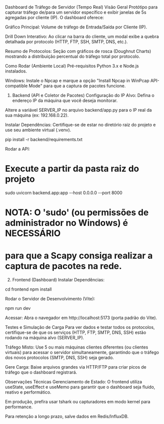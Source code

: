Dashboard de Tráfego de Servidor (Tempo Real)
Visão Geral
Protótipo para capturar tráfego de/para um servidor específico e exibir janelas de 5s agregadas por cliente (IP). O dashboard oferece:

Gráfico Principal: Volume de tráfego de Entrada/Saída por Cliente (IP).

Drill Down Interativo: Ao clicar na barra do cliente, um modal exibe a quebra detalhada por protocolo (HTTP, FTP, SSH, SMTP, DNS, etc.).

Resumo de Protocolos: Seção com gráficos de rosca (Doughnut Charts) mostrando a distribuição percentual do tráfego total por protocolo.

Como Rodar (Ambiente Local)
Pré-requisitos
Python 3.x e Node.js instalados.

Windows: Instale o Npcap e marque a opção "Install Npcap in WinPcap API-compatible Mode" para que a captura de pacotes funcione.

1. Backend (API e Coletor de Pacotes)
Configuração do IP Alvo: Defina o endereço IP da máquina que você deseja monitorar.

Altere a variável SERVER_IP no arquivo backend/app.py para o IP real da sua máquina (ex: 192.168.0.22).

Instalar Dependências: Certifique-se de estar no diretório raiz do projeto e use seu ambiente virtual (.venv).

pip install -r backend/requirements.txt

Rodar a API:

# Execute a partir da pasta raiz do projeto
sudo uvicorn backend.app:app --host 0.0.0.0 --port 8000
# NOTA: O 'sudo' (ou permissões de administrador no Windows) é NECESSÁRIO 
# para que a Scapy consiga realizar a captura de pacotes na rede.

2. Frontend (Dashboard)
Instalar Dependências:

cd frontend 
npm install

Rodar o Servidor de Desenvolvimento (Vite):

npm run dev

Acessar: Abra o navegador em http://localhost:5173 (porta padrão do Vite).

Testes e Simulação de Carga
Para ver dados e testar todos os protocolos, certifique-se de que os serviços (HTTP, FTP, SMTP, DNS, SSH) estão rodando na máquina alvo (SERVER_IP).

Tráfego Misto: Use 5 ou mais máquinas clientes diferentes (ou clientes virtuais) para acessar o servidor simultaneamente, garantindo que o tráfego dos novos protocolos (SMTP, DNS, SSH) seja gerado.

Gere Carga: Baixe arquivos grandes via HTTP/FTP para criar picos de tráfego que o dashboard registrará.

Observações Técnicas
Gerenciamento de Estado: O frontend utiliza useState, useEffect e useMemo para garantir que o dashboard seja fluido, reativo e performático.

Em produção, prefira usar tshark ou capturadores em modo kernel para performance.

Para retenção a longo prazo, salve dados em Redis/InfluxDB.
